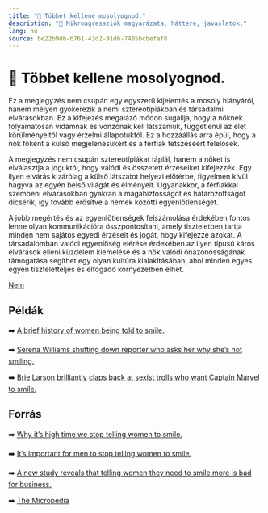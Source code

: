 ```yaml
---
title: "🚫 Többet kellene mosolyognod."
description: "🚫 Mikroagressziók magyarázata, háttere, javaslatok."
lang: hu
source: be22b9db-b761-43d2-91db-7485bcbefaf8
---
```


<div class="wiki-content agression-title">

# 🚫 Többet kellene mosolyognod.

Ez a megjegyzés nem csupán egy egyszerű kijelentés a mosoly hiányáról, hanem mélyen gyökerezik a nemi sztereotípiákban és társadalmi elvárásokban. Ez a kifejezés megalázó módon sugallja, hogy a nőknek folyamatosan vidámnak és vonzónak kell látszaniuk, függetlenül az élet körülményeitől vagy érzelmi állapotuktól. Ez a hozzáállás arra épül, hogy a nők főként a külső megjelenésükért és a férfiak tetszéséért felelősek.

A megjegyzés nem csupán sztereotípiákat táplál, hanem a nőket is elválasztja a joguktól, hogy valódi és összetett érzéseiket kifejezzék. Egy ilyen elvárás kizárólag a külső látszatot helyezi előtérbe, figyelmen kívül hagyva az egyén belső világát és élményeit. Ugyanakkor, a férfiakkal szembeni elvárásokban gyakran a magabiztosságot és határozottságot dicsérik, így tovább erősítve a nemek közötti egyenlőtlenséget.

A jobb megértés és az egyenlőtlenségek felszámolása érdekében fontos lenne olyan kommunikációra összpontosítani, amely tiszteletben tartja minden nem sajátos egyedi érzéseit és jogát, hogy kifejezze azokat. A társadalomban valódi egyenlőség elérése érdekében az ilyen típusú káros elvárások elleni küzdelem kiemelése és a nők valódi önazonosságának támogatása segíthet egy olyan kultúra kialakításában, ahol minden egyes egyén tiszteletteljes és elfogadó környezetben élhet.


<div class="categories">

[Nem](/#/entry?id=nem)

</div>

## Példák

➡️ [A brief history of women being told to smile.](https://www.cnn.com/2018/01/31/politics/women-politicians-told-to-smile/index.html )

➡️ [Serena Williams shutting down reporter who asks her why she’s not smiling.](https://www.youtube.com/watch?v=-Xv1e5U0g_g )

➡️ [Brie Larson brilliantly claps back at sexist trolls who want Captain Marvel to smile.](https://www.stylist.co.uk/people/brie-larson-sexism-smile-superhero-captain-marvel-troll-twitter-instagram-films/228168)

## Forrás

➡️ [Why it’s high time we stop telling women to smile.](https://www.stylist.co.uk/life/stop-telling-women-to-smile-feminism-sexism-victoria-beckham-brie-larson-experiment-psychology-opinion/229587)

➡️ [It’s important for men to stop telling women to smile.](https://www.huffpost.com/entry/its-important-for-men-to-stop-telling-women-to-smile_b_9655246)

➡️ [A new study reveals that telling women they need to smile more is bad for business.](https://www.inc.com/marcel-schwantes/a-new-study-reveals-that-telling-women-they-need-to-smile-more-is-bad-for-business-heres-why.html)

➡️ [The Micropedia](https://www.themicropedia.org/)


</div>